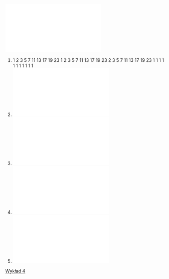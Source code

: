 ![Cwiczenia_3](Notatki/Semestr%201/Podstawy%20programowania/%C4%86wiczenia/%C4%86wiczenia%203/Cwiczenia_3.pdf)

1. 
      1  2  3  5  7 11 13 17 19 23
      1  2  3  5  7 11 13 17 19 23
      2  3  5  7 11 13 17 19 23  1
      1  1  1  1  1  1  1  1  1  1
2. 
   ![Ćwiczenia 3.2](Notatki/Semestr%201/Podstawy%20programowania/%C4%86wiczenia/%C4%86wiczenia%203/%C4%86wiczenia%203.2.cpp)
3. 
    ![Ćwiczenia 3.3](Notatki/Semestr%201/Podstawy%20programowania/%C4%86wiczenia/%C4%86wiczenia%203/%C4%86wiczenia%203.3.cpp)
4. 
   ![Ćwiczenia 3.4](Notatki/Semestr%201/Podstawy%20programowania/%C4%86wiczenia/%C4%86wiczenia%203/%C4%86wiczenia%203.4.cpp)
5. 
   ![Ćwiczenia 3.5](Notatki/Semestr%201/Podstawy%20programowania/%C4%86wiczenia/%C4%86wiczenia%203/%C4%86wiczenia%203.5.cpp)

[Wykład 4](Notatki/Semestr%201/Podstawy%20programowania/Wyk%C5%82ady/Wyk%C5%82ad%204/Wyk%C5%82ad%204.md)